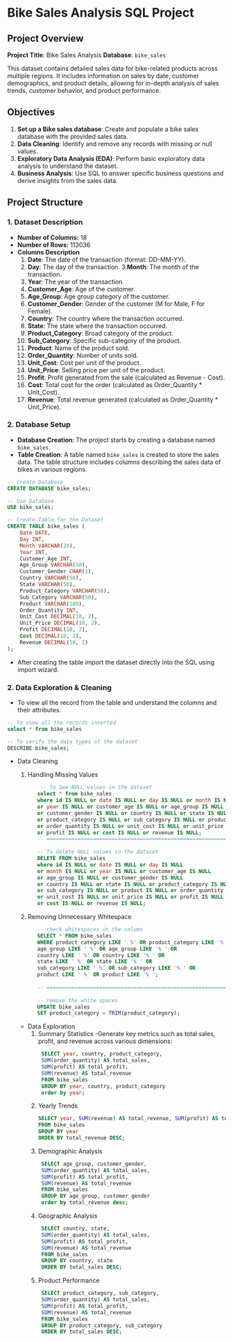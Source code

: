 # Bike Sales Analysis SQL Project
## Project Overview

**Project Title**: Bike Sales Analysis 
**Database**: `bike_sales`

This dataset contains detailed sales data for bike-related products across multiple regions. It includes information on sales by date, customer demographics, and product details, allowing for in-depth analysis of sales trends, customer behavior, and product performance.

## Objectives

1. **Set up a Bike sales database**: Create and populate a bike sales database with the provided sales data.
2. **Data Cleaning**: Identify and remove any records with missing or null values.
3. **Exploratory Data Analysis (EDA)**: Perform basic exploratory data analysis to understand the dataset.
4. **Business Analysis**: Use SQL to answer specific business questions and derive insights from the sales data.

## Project Structure

### 1. Dataset Description
- **Number of Columns:** 18
- **Number of Rows:** 113036
- **Columns Description**
    1. **Date**: The date of the transaction (format: DD-MM-YY).
    2. **Day**: The day of the transaction.
    3.**Month**: The month of the transaction.
    4. **Year**: The year of the transaction.
    5. **Customer_Age**: Age of the customer.
    6. **Age_Group**: Age group category of the customer.
    7. **Customer_Gender**: Gender of the customer (M for Male, F for Female).
    8. **Country**: The country where the transaction occurred.
    9. **State**: The state where the transaction occurred.
    10. **Product_Category**: Broad category of the product.
    11. **Sub_Category**: Specific sub-category of the product.
    12. **Product**: Name of the product sold.
    13. **Order_Quantity**: Number of units sold.
    14. **Unit_Cost**: Cost per unit of the product.
    15. **Unit_Price**: Selling price per unit of the product.
    16. **Profit**: Profit generated from the sale (calculated as Revenue - Cost).
    17. **Cost**: Total cost for the order (calculated as Order_Quantity * Unit_Cost).
    18. **Revenue**: Total revenue generated (calculated as Order_Quantity * Unit_Price).
      
### 2. Database Setup

- **Database Creation**: The project starts by creating a database named `bike_sales`.
- **Table Creation**: A table named `bike_sales` is created to store the sales data. The table structure includes columns describing the sales data of bikes in various regions.

```sql
-- Create Database
CREATE DATABASE bike_sales;

-- Use Database
USE bike_sales;

-- Create Table for the Dataset
CREATE TABLE bike_sales (
    Date DATE,
    Day INT,
    Month VARCHAR(20),
    Year INT,
    Customer_Age INT,
    Age_Group VARCHAR(50),
    Customer_Gender CHAR(1),
    Country VARCHAR(50),
    State VARCHAR(50),
    Product_Category VARCHAR(50),
    Sub_Category VARCHAR(50),
    Product VARCHAR(100),
    Order_Quantity INT,
    Unit_Cost DECIMAL(10, 2),
    Unit_Price DECIMAL(10, 2),
    Profit DECIMAL(10, 2),
    Cost DECIMAL(10, 2),
    Revenue DECIMAL(10, 2)
);
```
- After creating the table import the dataset directly into the SQL using import wizard.

### 2. Data Exploration & Cleaning

- To view all the record from the table and understand the columns and their attributes.
```sql
-- To view all the records inserted
select * from bike_sales

-- To verify the data types of the dataset
DESCRIBE bike_sales;
```
- Data Cleaning
  1. Handling Missing Values
     ```sql
         -- To See NULL values in the dataset 
        select * from bike_sales
        where id IS NULL or date IS NULL or day IS NULL or month IS NULL 
        or year IS NULL or customer_age IS NULL or age_group IS NULL
        or customer_gender IS NULL or country IS NULL or state IS NULL
        or product_category IS NULL or sub_category IS NULL or product IS NULL
        or order_quantity IS NULL or unit_cost IS NULL or unit_price IS NULL
        or profit IS NULL or cost IS NULL or revenue IS NULL;
        -- ============================================================================
        
        -- To delete NULL values in the dataset 
        DELETE FROM bike_sales
        where id IS NULL or date IS NULL or day IS NULL 
        or month IS NULL or year IS NULL or customer_age IS NULL
        or age_group IS NULL or customer_gender IS NULL
        or country IS NULL or state IS NULL or product_category IS NULL
        or sub_category IS NULL or product IS NULL or order_quantity IS NULL
        or unit_cost IS NULL or unit_price IS NULL or profit IS NULL
        or cost IS NULL or revenue IS NULL;
        ```
  2. Removing Unnecessary Whitespace
     ```sql
        -- check whitespaces in the column
        SELECT * FROM bike_sales
        WHERE product_category LIKE ' %' OR product_category LIKE '% ' OR
        age_group LIKE ' %' OR age_group LIKE '% ' OR
        country LIKE ' %' OR country LIKE '% ' OR
        state LIKE ' %' OR state LIKE '% ' OR
        sub_category LIKE ' %' OR sub_category LIKE '% ' OR
        product LIKE ' %' OR product LIKE '% ';
        
        -- ============================================================================
        
        -- remove the white spaces
        UPDATE bike_sales
        SET product_category = TRIM(product_category);
     ```

  - Data Exploration
    1. Summary Statistics
       -Generate key metrics such as total sales, profit, and revenue across various dimensions:
       ```sql
        SELECT year, country, product_category, 
        SUM(order_quantity) AS total_sales, 
        SUM(profit) AS total_profit, 
        SUM(revenue) AS total_revenue
        FROM bike_sales
        GROUP BY year, country, product_category
        order by year;
        ```
    2. Yearly Trends
        ```sql
       SELECT year, SUM(revenue) AS total_revenue, SUM(profit) AS total_profit
        FROM bike_sales
        GROUP BY year
        ORDER BY total_revenue DESC;
        ```
    4. Demographic Analysis
       ```sql
        SELECT age_group, customer_gender, 
        SUM(order_quantity) AS total_sales, 
        SUM(profit) AS total_profit, 
        SUM(revenue) AS total_revenue
        FROM bike_sales
        GROUP BY age_group, customer_gender
        order by total_revenue desc;
       ```
    5. Geographic Analysis
       ```sql
        SELECT country, state, 
        SUM(order_quantity) AS total_sales, 
        SUM(profit) AS total_profit, 
        SUM(revenue) AS total_revenue
        FROM bike_sales
        GROUP BY country, state
        ORDER BY total_sales DESC;
       ```
    6. Product Performance
       ```sql
        SELECT product_category, sub_category, 
        SUM(order_quantity) AS total_sales, 
        SUM(profit) AS total_profit, 
        SUM(revenue) AS total_revenue
        FROM bike_sales
        GROUP BY product_category, sub_category
        ORDER BY total_sales DESC;
       ```
       


     


